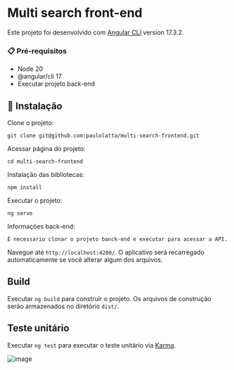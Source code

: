 # Multi search front-end

Este projeto foi desenvolvido com [Angular CLI](https://github.com/angular/angular-cli) version 17.3.2.

### 📋 Pré-requisitos

* Node 20
* @angular/cli 17
* Executar projeto back-end

## 🔧 Instalação

Clone o projeto:

```
git clone git@github.com:paulolatta/multi-search-frontend.git
```

Acessar página do projeto:
```
cd multi-search-frontend
```

Instalação das bibliotecas:

```
npm install
```

Executar o projeto:

```
ng serve
```

Informações back-end:

```
É necessario clonar o projeto banck-end e executar para acessar a API.
```

Navegue até `http://localhost:4200/`. O aplicativo será recarregado automaticamente se você alterar algum dos arquivos.

## Build

Executar `ng build` para construir o projeto. Os arquivos de construção serão armazenados no diretório `dist/`.

## Teste unitário

Executar `ng test` para executar o teste unitário via [Karma](https://karma-runner.github.io).

![image](https://github.com/paulolatta/multi-search-frontend/assets/91092845/c52ed73c-2ed4-4f7a-9f69-01ae493f5715)

